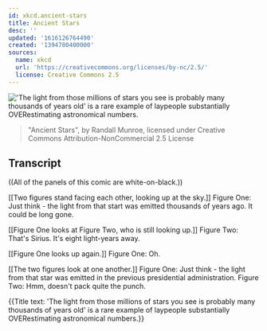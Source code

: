 ```yaml
---
id: xkcd.ancient-stars
title: Ancient Stars
desc: ''
updated: '1616126764490'
created: '1394780400000'
sources:
  name: xkcd
  url: 'https://creativecommons.org/licenses/by-nc/2.5/'
  license: Creative Commons 2.5
---
```

!['The light from those millions of stars you see is probably many thousands of years old' is a rare example of laypeople substantially OVERestimating astronomical numbers.](https://imgs.xkcd.com/comics/ancient_stars.png)
> "Ancient Stars", by Randall Munroe, licensed under Creative Commons Attribution-NonCommercial 2.5 License

## Transcript
((All of the panels of this comic are white-on-black.))

[[Two figures stand facing each other, looking up at the sky.]]
Figure One: Just think - the light from that start was emitted thousands of years ago. It could be long gone.

[[Figure One looks at Figure Two, who is still looking up.]]
Figure Two: That's Sirius. It's eight light-years away.

[[Figure One looks up again.]]
Figure One: Oh.

[[The two figures look at one another.]]
Figure One: Just think - the light from that star was emitted in the previous presidential administration.
Figure Two: Hmm, doesn't pack quite the punch.

{{Title text: 'The light from those millions of stars you see is probably many thousands of years old' is a rare example of laypeople substantially OVERestimating astronomical numbers.}}
